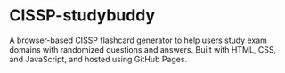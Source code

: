 # CISSP-studybuddy
A browser-based CISSP flashcard generator to help users study exam domains with randomized questions and answers. Built with HTML, CSS, and JavaScript, and hosted using GitHub Pages.

